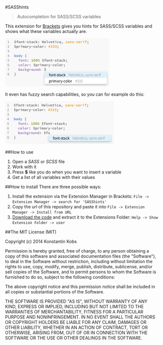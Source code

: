 #SASShints
> Autocompletion for SASS/SCSS variables

This extension for [Brackets](http://brackets.io) gives you hints for SASS/SCSS variables and shows what these variables actually are.

![screenshot](screenshots/screenshot1.png)

It even has fuzzy search capabilities, so you can for example do this:

![screenshot](screenshots/screenshot2.png)

##How to use

1. Open a *SASS* or *SCSS* file
2. Work with it
3. Press **$** like you do when you want to insert a variable
4. Get a list of all variables with their values

##How to install
There are three possible ways:

1. Install the extension via the Extension Manager in Brackets: ```File -> Extension Manager -> search for 'SASShints'```
2. Copy the url of this repository and paste it into ```File -> Extension Manager -> Install from URL```
3. [Download the code](https://github.com/konstantinkobs/brackets-SASShints/archive/master.zip) and extract it to the Extensions Folder: ```Help -> Show Extension Folder -> user```

##The MIT License (MIT)

Copyright (c) 2014 Konstantin Kobs

Permission is hereby granted, free of charge, to any person obtaining a copy
of this software and associated documentation files (the "Software"), to deal
in the Software without restriction, including without limitation the rights
to use, copy, modify, merge, publish, distribute, sublicense, and/or sell
copies of the Software, and to permit persons to whom the Software is
furnished to do so, subject to the following conditions:

The above copyright notice and this permission notice shall be included in
all copies or substantial portions of the Software.

THE SOFTWARE IS PROVIDED "AS IS", WITHOUT WARRANTY OF ANY KIND, EXPRESS OR
IMPLIED, INCLUDING BUT NOT LIMITED TO THE WARRANTIES OF MERCHANTABILITY,
FITNESS FOR A PARTICULAR PURPOSE AND NONINFRINGEMENT. IN NO EVENT SHALL THE
AUTHORS OR COPYRIGHT HOLDERS BE LIABLE FOR ANY CLAIM, DAMAGES OR OTHER
LIABILITY, WHETHER IN AN ACTION OF CONTRACT, TORT OR OTHERWISE, ARISING FROM,
OUT OF OR IN CONNECTION WITH THE SOFTWARE OR THE USE OR OTHER DEALINGS IN
THE SOFTWARE.